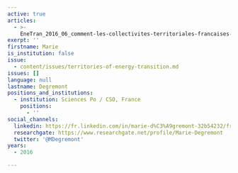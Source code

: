 ```yaml
---
active: true
articles:
  - >-
    EneTran_2016_06_comment-les-collectivites-territoriales-francaises-se-saisissent-elles-du-theme-de-la-transition-energetique
exerpt: ''
firstname: Marie
is_institution: false
issue:
  - content/issues/territories-of-energy-transition.md
issues: []
language: null
lastname: Degremont
positions_and_institutions:
  - institution: Sciences Po / CSO, France
    positions:
      - ''
social_channels:
  linkedin: https://fr.linkedin.com/in/marie-d%C3%A9gremont-32b54232/fr
  researchgate: https://www.researchgate.net/profile/Marie-Degremont
  twitter: '@MDegremont'
years:
  - 2016

---
```

